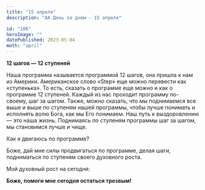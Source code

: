 ```yaml
---
title: "15 апреля"
description: "АА День за днем - 15 апреля"

id: "106"
heroImage: ""
datePublished: 2023-05-04
moth: "april"
---
```


**12 шагов — 12 ступеней**

Наша программа называется программой 12 шагов, она пришла к нам из Америки.
Американское слово «Step» еще можно перевести как «ступенька». То есть,
сказать о программе еще можно и как о программе 12 ступеней. Каждый из нас
проходит программу по-своему, шаг за шагом. Также, можно сказать, что мы
поднимаемся все выше и выше по ступеням нашей программы, чтобы лучше понимать
и исполнять волю Бога, как мы Его понимаем. Наш путь к выздоровлению — это
наша жизнь. Поднимаясь по ступеням программы шаг за шагом, мы становимся лучше
и чище.

Как я двигаюсь по программе?

Боже, дай мне силы продвигаться по программе, делая шаги, подниматься по
ступеням своего духовного роста.

Мой духовный рост на сегодня:

**Боже, помоги мне сегодня остаться трезвым!**
